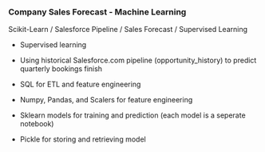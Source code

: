 ### Company Sales Forecast - Machine Learning

Scikit-Learn / Salesforce Pipeline / Sales Forecast / Supervised Learning

- Supervised learning

- Using historical Salesforce.com pipeline (opportunity_history) to predict quarterly bookings finish

- SQL for ETL and feature engineering

- Numpy, Pandas, and Scalers for feature engineering

- Sklearn models for training and prediction (each model is a seperate notebook)

- Pickle for storing and retrieving model

